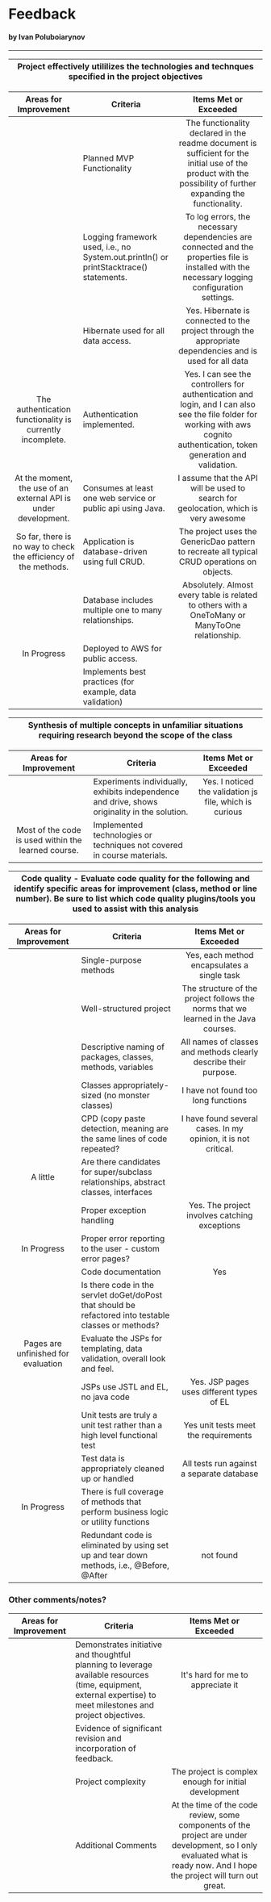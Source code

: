 # Feedback
#### by Ivan Poluboiarynov
___

| Project effectively utililizes the technologies and technques specified in the project objectives |
|---|

| Areas for Improvement | Criteria | Items Met or Exceeded |
|:---------------------:|----------|:---------------------:|
|  | Planned MVP Functionality | The functionality declared in the readme document is sufficient for the initial use of the product with the possibility of further expanding the functionality. |
|  | Logging framework used, i.e., no System.out.println() or printStacktrace() statements. | To log errors, the necessary dependencies are connected and the properties file is installed with the necessary logging configuration settings. |
|  | Hibernate used for all data access. | Yes. Hibernate is connected to the project through the appropriate dependencies and is used for all data |
| The authentication functionality is currently incomplete. | Authentication implemented. | Yes. I can see the controllers for authentication and login, and I can also see the file folder for working with aws cognito authentication, token generation and validation. |
| At the moment, the use of an external API is under development. | Consumes at least one web service or public api using Java. | I assume that the API will be used to search for geolocation, which is very awesome |
| So far, there is no way to check the efficiency of the methods. | Application is database-driven using full CRUD. | The project uses the GenericDao pattern to recreate all typical CRUD operations on objects. |
|  | Database includes multiple one to many relationships. | Absolutely. Almost every table is related to others with a OneToMany or ManyToOne relationship. |
| In Progress | Deployed to AWS for public access. |  |
|  | Implements best practices (for example, data validation) |  |

| Synthesis of multiple concepts in unfamiliar situations requiring research beyond the scope of the class |
|---|

| Areas for Improvement | Criteria | Items Met or Exceeded |
|:---------------------:|----------|:---------------------:|
|  | Experiments individually, exhibits independence and drive, shows originality in the solution. | Yes. I noticed the validation js file, which is curious |
| Most of the code is used within the learned course. | Implemented technologies or techniques not covered in course materials. |  |

| Code quality - Evaluate code quality for the following and identify specific areas for improvement (class, method or line number). Be sure to list which code quality plugins/tools you used to assist with this analysis |
|---|

| Areas for Improvement | Criteria | Items Met or Exceeded |
|:---------------------:|----------|:---------------------:|
|  | Single-purpose methods | Yes, each method encapsulates a single task |
|  | Well-structured project | The structure of the project follows the norms that we learned in the Java courses. |
|  | Descriptive naming of packages, classes, methods, variables | All names of classes and methods clearly describe their purpose. |
|  | Classes appropriately-sized (no monster classes) | I have not found too long functions |
|  | CPD (copy paste detection, meaning are the same lines of code repeated? | I have found several cases. In my opinion, it is not critical. |
| A little | Are there candidates for super/subclass relationships, abstract classes, interfaces |  |
|  | Proper exception handling | Yes. The project involves catching exceptions |
| In Progress | Proper error reporting to the user - custom error pages? |  |
|  | Code documentation | Yes |
|  | Is there code in the servlet doGet/doPost that should be refactored into testable classes or methods? |  |
| Pages are unfinished for evaluation | Evaluate the JSPs for templating, data validation, overall look and feel. |  |
|  | JSPs use JSTL and EL, no java code | Yes. JSP pages uses different types of EL |
|  | Unit tests are truly a unit test rather than a high level functional test | Yes unit tests meet the requirements |
|  | Test data is appropriately cleaned up or handled | All tests run against a separate database |
| In Progress | There is full coverage of methods that perform business logic or utility functions |  |
|  | Redundant code is eliminated by using set up and tear down methods, i.e., @Before, @After | not found |

### Other comments/notes?

| Areas for Improvement | Criteria | Items Met or Exceeded |
|:---------------------:|----------|:---------------------:
|  | Demonstrates initiative and thoughtful planning to leverage available resources (time, equipment, external expertise) to meet milestones and project objectives. | It's hard for me to appreciate it |
|  | Evidence of significant revision and incorporation of feedback. |  |
|  | Project complexity | The project is complex enough for initial development |
|  | Additional Comments | At the time of the code review, some components of the project are under development, so I only evaluated what is ready now. And I hope the project will turn out great. |